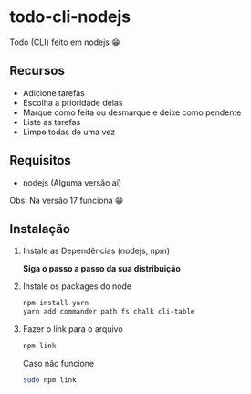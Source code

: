 # todo-cli-nodejs
Todo (CLI) feito em nodejs 😁

## Recursos

* Adicione tarefas 
* Escolha a prioridade delas
* Marque como feita ou desmarque e deixe como pendente
* Liste as tarefas
* Limpe todas de uma vez

## Requisitos
* nodejs (Alguma versão aí)

Obs: Na versão 17 funciona 😁

## Instalação
1. Instale as Dependências (nodejs, npm)

    **Siga o passo a passo da sua distribuição**

2. Instale os packages do node     
    ``` bash
    npm install yarn 
    yarn add commander path fs chalk cli-table
    ```
3. Fazer o link para o arquivo
    ```bash
    npm link
    ```
    Caso não funcione 
    ```bash
    sudo npm link
    ```
     

 
    

